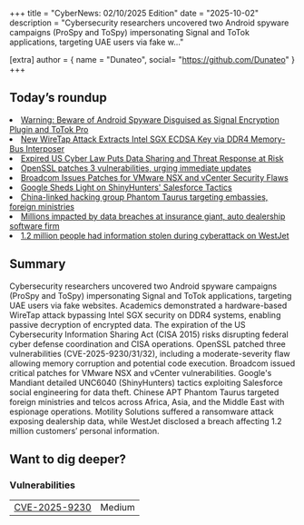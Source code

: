 +++
  title = "CyberNews: 02/10/2025 Edition"
  date = "2025-10-02"
  description = "Cybersecurity researchers uncovered two Android spyware campaigns (ProSpy and ToSpy) impersonating Signal and ToTok applications, targeting UAE users via fake w..."

  [extra]
  author = { name = "Dunateo", social= "https://github.com/Dunateo" }
  +++
<html><body>
<h2>Today’s roundup</h2>
<li><a href='https://thehackernews.com/2025/10/warning-beware-of-android-spyware.html'>Warning: Beware of Android Spyware Disguised as Signal Encryption Plugin and ToTok Pro</a></li>
<li><a href='https://thehackernews.com/2025/10/new-wiretap-attack-extracts-intel-sgx.html'>New WireTap Attack Extracts Intel SGX ECDSA Key via DDR4 Memory-Bus Interposer</a></li>
<li><a href='https://www.infosecurity-magazine.com/news/expired-cisa-2015-us-intelligence/'>Expired US Cyber Law Puts Data Sharing and Threat Response at Risk</a></li>
<li><a href='https://securityaffairs.com/182845/security/openssl-patches-3-vulnerabilities-urging-immediate-updates.html'>OpenSSL patches 3 vulnerabilities, urging immediate updates</a></li>
<li><a href='https://www.infosecurity-magazine.com/news/broadcom-patches-vmware-nsx-vcenter/'>Broadcom Issues Patches for VMware NSX and vCenter Security Flaws</a></li>
<li><a href='https://www.darkreading.com/threat-intelligence/google-sheds-light-shinyhunters-salesforce-tactics'>Google Sheds Light on ShinyHunters' Salesforce Tactics</a></li>
<li><a href='https://therecord.media/china-linked-phantom-taurus-hacking'>China-linked hacking group Phantom Taurus targeting embassies, foreign ministries</a></li>
<li><a href='https://therecord.media/millions-impacted-by-data-breaches-insurance-car-dealership-software'>Millions impacted by data breaches at insurance giant, auto dealership software firm</a></li>
<li><a href='https://therecord.media/westjet-data-breach-disclosures'>1.2 million people had information stolen during cyberattack on WestJet</a></li>
<h2>Summary</h2>
<p>Cybersecurity researchers uncovered two Android spyware campaigns (ProSpy and ToSpy) impersonating Signal and ToTok applications, targeting UAE users via fake websites. Academics demonstrated a hardware-based WireTap attack bypassing Intel SGX security on DDR4 systems, enabling passive decryption of encrypted data. The expiration of the US Cybersecurity Information Sharing Act (CISA 2015) risks disrupting federal cyber defense coordination and CISA operations. OpenSSL patched three vulnerabilities (CVE-2025-9230/31/32), including a moderate-severity flaw allowing memory corruption and potential code execution. Broadcom issued critical patches for VMware NSX and vCenter vulnerabilities. Google's Mandiant detailed UNC6040 (ShinyHunters) tactics exploiting Salesforce social engineering for data theft. Chinese APT Phantom Taurus targeted foreign ministries and telcos across Africa, Asia, and the Middle East with espionage operations. Motility Solutions suffered a ransomware attack exposing dealership data, while WestJet disclosed a breach affecting 1.2 million customers’ personal information.</p>
<h2>Want to dig deeper?</h2>
<h3>Vulnerabilities</h3>
<table><tbody><tr> <td><a href='https://vulnerability.circl.lu/vuln/CVE-2025-9230'>CVE-2025-9230</a></td>  <td data-severity='Medium'>Medium</td> </tr>
</tbody></table></body></html>